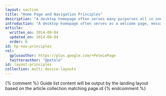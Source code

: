 ```yaml
---
layout: section
title: "Home Page and Navigation Principles"
description: "A desktop homepage often serves many purporses all in one, but the mobile homepage should focus on connecting users to the content they’re looking for."
introduction: "A desktop homepage often serves as a welcome page, messaging center and promotional space all in one, but the mobile homepage should focus on connecting users to the content they’re looking for."
article:
  written_on: 2014-08-04
  updated_on: 2014-08-04
  order: 0
id: hp-nav-principles
rel:
  gplusauthor: https://plus.google.com/+PeteLePage
  twitterauthor: "@petele"
id: layout-principles
collection: multi-device-layouts
---
```


{% comment %}
Guide list content will be output by the landing layout based on the article collection matching page.id
{% endcomment %}
